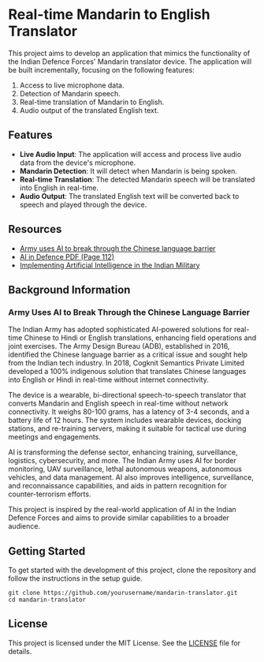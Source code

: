 # Real-time Mandarin to English Translator

This project aims to develop an application that mimics the functionality of the Indian Defence Forces' Mandarin translator device. The application will be built incrementally, focusing on the following features:

1. Access to live microphone data.
2. Detection of Mandarin speech.
3. Real-time translation of Mandarin to English.
4. Audio output of the translated English text.

## Features

- **Live Audio Input**: The application will access and process live audio data from the device's microphone.
- **Mandarin Detection**: It will detect when Mandarin is being spoken.
- **Real-time Translation**: The detected Mandarin speech will be translated into English in real-time.
- **Audio Output**: The translated English text will be converted back to speech and played through the device.

## Resources

- [Army uses AI to break through the Chinese language barrier](https://indiaai.gov.in/case-study/army-uses-ai-to-break-through-the-chinese-language-barrier)
- [AI in Defence PDF (Page 112)](https://www.ddpmod.gov.in/sites/default/files/ai.pdf)
- [Implementing Artificial Intelligence in the Indian Military](https://www.delhipolicygroup.org/publication/policy-briefs/implementing-artificial-intelligence-in-the-indian-military.html)

## Background Information

### Army Uses AI to Break Through the Chinese Language Barrier

The Indian Army has adopted sophisticated AI-powered solutions for real-time Chinese to Hindi or English translations, enhancing field operations and joint exercises. The Army Design Bureau (ADB), established in 2016, identified the Chinese language barrier as a critical issue and sought help from the Indian tech industry. In 2018, Cogknit Semantics Private Limited developed a 100% indigenous solution that translates Chinese languages into English or Hindi in real-time without internet connectivity.

The device is a wearable, bi-directional speech-to-speech translator that converts Mandarin and English speech in real-time without network connectivity. It weighs 80-100 grams, has a latency of 3-4 seconds, and a battery life of 12 hours. The system includes wearable devices, docking stations, and re-training servers, making it suitable for tactical use during meetings and engagements.

AI is transforming the defense sector, enhancing training, surveillance, logistics, cybersecurity, and more. The Indian Army uses AI for border monitoring, UAV surveillance, lethal autonomous weapons, autonomous vehicles, and data management. AI also improves intelligence, surveillance, and reconnaissance capabilities, and aids in pattern recognition for counter-terrorism efforts.

This project is inspired by the real-world application of AI in the Indian Defence Forces and aims to provide similar capabilities to a broader audience.

## Getting Started

To get started with the development of this project, clone the repository and follow the instructions in the setup guide.

```
git clone https://github.com/yourusername/mandarin-translator.git
cd mandarin-translator
```

## License

This project is licensed under the MIT License. See the [LICENSE](LICENSE) file for details.
